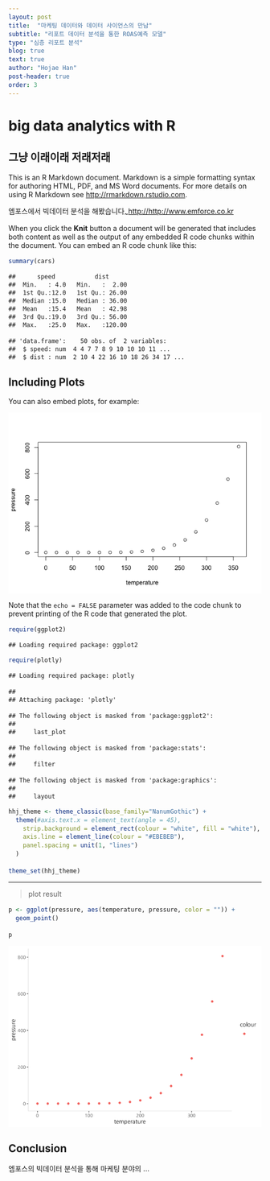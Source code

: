 ```yaml
---
layout: post
title:  "마케팅 데이터와 데이터 사이언스의 만남"
subtitle: "리포트 데이터 분석을 통한 ROAS예측 모델"
type: "심층 리포트 분석"
blog: true
text: true
author: "Hojae Han"
post-header: true
order: 3
---
```


# big data analytics with R
## 그냥 이래이래 저래저래

This is an R Markdown document. Markdown is a simple formatting syntax for authoring HTML, PDF, and MS Word documents. For more details on using R Markdown see <http://rmarkdown.rstudio.com>.

엠포스에서 빅데이터 분석을 해봤습니다<sub>~</sub><http://http://www.emforce.co.kr>

When you click the **Knit** button a document will be generated that includes both content as well as the output of any embedded R code chunks within the document. You can embed an R code chunk like this:

``` r
summary(cars)
```

    ##      speed           dist       
    ##  Min.   : 4.0   Min.   :  2.00  
    ##  1st Qu.:12.0   1st Qu.: 26.00  
    ##  Median :15.0   Median : 36.00  
    ##  Mean   :15.4   Mean   : 42.98  
    ##  3rd Qu.:19.0   3rd Qu.: 56.00  
    ##  Max.   :25.0   Max.   :120.00

    ## 'data.frame':    50 obs. of  2 variables:
    ##  $ speed: num  4 4 7 7 8 9 10 10 10 11 ...
    ##  $ dist : num  2 10 4 22 16 10 18 26 34 17 ...

Including Plots
---------------

You can also embed plots, for example:

<img src="index_files/figure-markdown_github/pressure-1.png" style="display: block; margin: auto;" />

Note that the `echo = FALSE` parameter was added to the code chunk to prevent printing of the R code that generated the plot.

``` r
require(ggplot2)
```

    ## Loading required package: ggplot2

``` r
require(plotly)
```

    ## Loading required package: plotly

    ## 
    ## Attaching package: 'plotly'

    ## The following object is masked from 'package:ggplot2':
    ## 
    ##     last_plot

    ## The following object is masked from 'package:stats':
    ## 
    ##     filter

    ## The following object is masked from 'package:graphics':
    ## 
    ##     layout

``` r
hhj_theme <- theme_classic(base_family="NanumGothic") +
  theme(#axis.text.x = element_text(angle = 45),
    strip.background = element_rect(colour = "white", fill = "white"), 
    axis.line = element_line(colour = "#EBEBEB"), 
    panel.spacing = unit(1, "lines")
  )

theme_set(hhj_theme)
```

------------------------------------------------------------------------

> plot result

``` r
p <- ggplot(pressure, aes(temperature, pressure, color = "")) +
  geom_point()

p
```

<img src="index_files/figure-markdown_github/unnamed-chunk-3-1.png" style="display: block; margin: auto;" />

Conclusion
----------

엠포스의 빅데이터 분석을 통해 마케팅 분야의 ...
